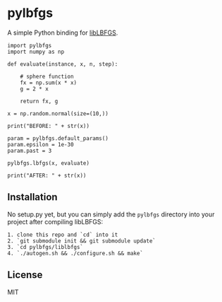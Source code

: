 # pylbfgs
A simple Python binding for [libLBFGS](http://www.chokkan.org/software/liblbfgs).

	import pylbfgs
	import numpy as np

	def evaluate(instance, x, n, step):

	    # sphere function
	    fx = np.sum(x * x)
	    g = 2 * x

	    return fx, g

	x = np.random.normal(size=(10,))

	print("BEFORE: " + str(x))

	param = pylbfgs.default_params()
	param.epsilon = 1e-30
	param.past = 3

	pylbfgs.lbfgs(x, evaluate)

	print("AFTER: " + str(x))

## Installation

No setup.py yet, but you can simply add the `pylbfgs` directory into your project after compiling libLBFGS:

	1. clone this repo and `cd` into it
	2. `git submodule init && git submodule update`
	3. `cd pylbfgs/liblbfgs`
	4. `./autogen.sh && ./configure.sh && make`


## License
MIT
